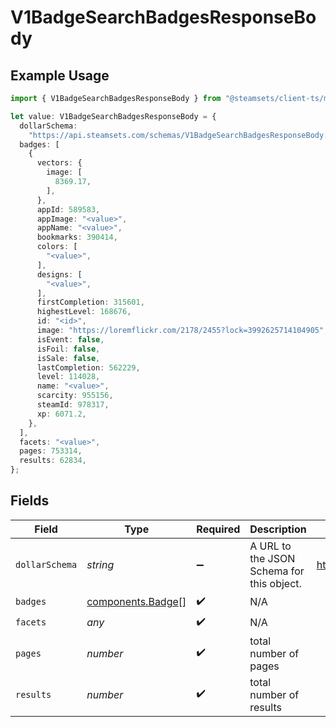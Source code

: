 # V1BadgeSearchBadgesResponseBody

## Example Usage

```typescript
import { V1BadgeSearchBadgesResponseBody } from "@steamsets/client-ts/models/components";

let value: V1BadgeSearchBadgesResponseBody = {
  dollarSchema:
    "https://api.steamsets.com/schemas/V1BadgeSearchBadgesResponseBody.json",
  badges: [
    {
      vectors: {
        image: [
          8369.17,
        ],
      },
      appId: 589583,
      appImage: "<value>",
      appName: "<value>",
      bookmarks: 390414,
      colors: [
        "<value>",
      ],
      designs: [
        "<value>",
      ],
      firstCompletion: 315601,
      highestLevel: 168676,
      id: "<id>",
      image: "https://loremflickr.com/2178/2455?lock=3992625714104905",
      isEvent: false,
      isFoil: false,
      isSale: false,
      lastCompletion: 562229,
      level: 114028,
      name: "<value>",
      scarcity: 955156,
      steamId: 978317,
      xp: 6071.2,
    },
  ],
  facets: "<value>",
  pages: 753314,
  results: 62834,
};
```

## Fields

| Field                                                                  | Type                                                                   | Required                                                               | Description                                                            | Example                                                                |
| ---------------------------------------------------------------------- | ---------------------------------------------------------------------- | ---------------------------------------------------------------------- | ---------------------------------------------------------------------- | ---------------------------------------------------------------------- |
| `dollarSchema`                                                         | *string*                                                               | :heavy_minus_sign:                                                     | A URL to the JSON Schema for this object.                              | https://api.steamsets.com/schemas/V1BadgeSearchBadgesResponseBody.json |
| `badges`                                                               | [components.Badge](../../models/components/badge.md)[]                 | :heavy_check_mark:                                                     | N/A                                                                    |                                                                        |
| `facets`                                                               | *any*                                                                  | :heavy_check_mark:                                                     | N/A                                                                    |                                                                        |
| `pages`                                                                | *number*                                                               | :heavy_check_mark:                                                     | total number of pages                                                  |                                                                        |
| `results`                                                              | *number*                                                               | :heavy_check_mark:                                                     | total number of results                                                |                                                                        |